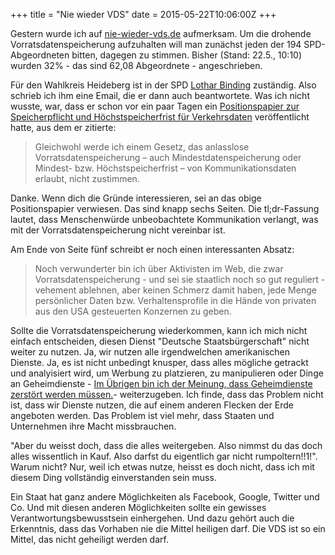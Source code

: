 +++
title = "Nie wieder VDS"
date = 2015-05-22T10:06:00Z
+++


Gestern wurde ich auf [nie-wieder-vds.de](https://nie-wieder-vds.de) aufmerksam. Um die drohende Vorratsdatenspeicherung aufzuhalten will man zunächst jeden der 194  SPD-Abgeordneten bitten, dagegen zu stimmen. Bisher (Stand: 22.5., 10:10) wurden 32% - das sind 62,08 Abgeordnete - angeschrieben.

Für den Wahlkreis Heideberg ist in der SPD [Lothar Binding](https://de.wikipedia.org/wiki/Lothar_Binding) zuständig. Also schrieb ich ihm eine Email, die er dann auch beantwortete. Was ich nicht wusste, war, dass er schon vor ein paar Tagen ein [Positionspapier zur Speicherpflicht und Höchstspeicherfrist für Verkehrsdaten](http://www.lothar-binding.de/fileadmin/downloads/pdf/Briefe/Position_VDS_BindingL.pdf) veröffentlicht hatte, aus dem er zitierte:

> Gleichwohl werde ich einem Gesetz, das anlasslose Vorratsdatenspeicherung – auch Mindestdatenspeicherung oder Mindest- bzw. Höchstspeicherfrist – von Kommunikationsdaten erlaubt, nicht zustimmen.

Danke. Wenn dich die Gründe interessieren, sei an das obige Positionspapier verwiesen. Das sind knapp sechs Seiten. Die tl;dr-Fassung lautet, dass Menschenwürde unbeobachtete Kommunikation verlangt, was mit der Vorratsdatenspeicherung nicht vereinbar ist.

Am Ende von Seite fünf schreibt er noch einen interessanten Absatz:

> Noch verwunderter bin ich über Aktivisten im Web, die zwar Vorratsdatenspeicherung - und sei sie staatlich noch so gut reguliert - vehement ablehnen, aber keinen Schmerz damit haben, jede Menge persönlicher Daten bzw. Verhaltensprofile in die Hände von privaten aus den USA gesteuerten Konzernen zu geben. 

Sollte die Vorratsdatenspeicherung wiederkommen, kann ich mich nicht einfach entscheiden, diesen Dienst "Deutsche Staatsbürgerschaft" nicht weiter zu nutzen. Ja, wir nutzen alle irgendwelchen amerikanischen Dienste. Ja, es ist nicht unbedingt knusper, dass alles mögliche getrackt und analyisiert wird, um Werbung zu platzieren, zu manipulieren oder Dinge an Geheimdienste - [Im Übrigen bin ich der Meinung, dass Geheimdienste zerstört werden müssen.](https://bullenscheisse.de/2015/zweck-und-mittel/)- weiterzugeben. Ich finde, dass das Problem nicht ist, dass wir Dienste nutzen, die auf einem anderen Flecken der Erde angeboten werden. Das Problem ist viel mehr, dass Staaten und Unternehmen ihre Macht missbrauchen.

"Aber du weisst doch, dass die alles weitergeben. Also nimmst du das doch alles wissentlich in Kauf. Also darfst du eigentlich gar nicht rumpoltern!!1!". Warum nicht? Nur, weil ich etwas nutze, heisst es doch nicht, dass ich mit diesem Ding vollständig einverstanden sein muss.

Ein Staat hat ganz andere Möglichkeiten als Facebook, Google, Twitter und Co. Und mit diesen anderen Möglichkeiten sollte ein gewisses Verantwortungsbewusstsein einhergehen. Und dazu gehört auch die Erkenntnis, dass das Vorhaben nie die Mittel heiligen darf. Die VDS ist so ein Mittel, das nicht geheiligt werden darf.
